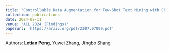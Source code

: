 ```yaml
---
title: "Controllable Data Augmentation for Few-Shot Text Mining with Chain-of-Thought Attribute Manipulation."
collection: publications
date: 2024-08-11
venue: 'ACL 2024 (Findings)'
paperurl: 'https://arxiv.org/pdf/2307.07099.pdf'
---
```

Authors: **Letian Peng**, Yuwei Zhang, Jingbo Shang
